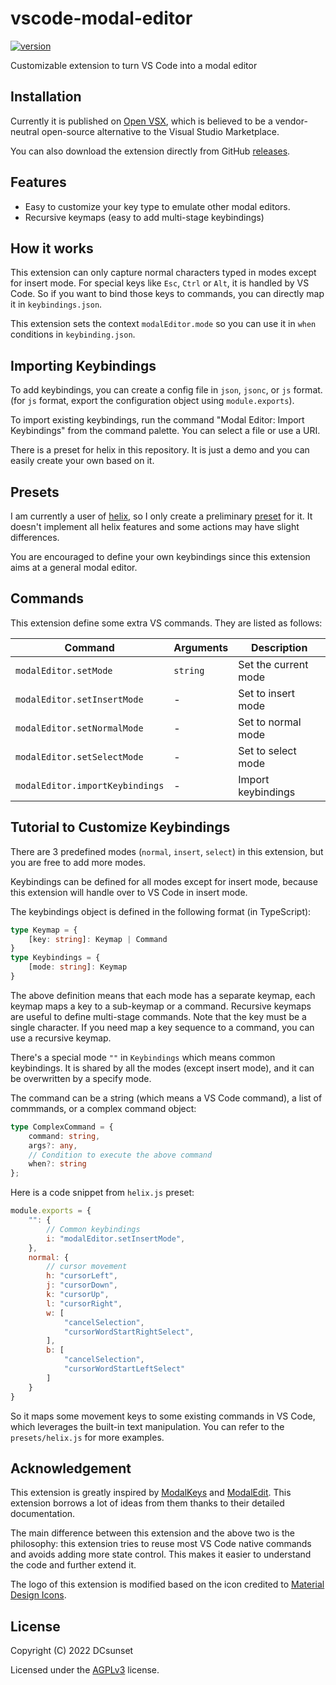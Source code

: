 # vscode-modal-editor

[![version](https://badgen.net/open-vsx/version/DCsunset/vscode-modal-editor)](https://open-vsx.org/extension/DCsunset/vscode-modal-editor)

Customizable extension to turn VS Code into a modal editor

## Installation

Currently it is published on [Open VSX](https://open-vsx.org/extension/DCsunset/vscode-modal-editor),
which is believed to be a vendor-neutral
open-source alternative to the Visual Studio Marketplace.

You can also download the extension directly from GitHub [releases](https://github.com/DCsunset/vscode-modal-editor/releases).


## Features

* Easy to customize your key type to emulate other modal editors.
* Recursive keymaps (easy to add multi-stage keybindings)


## How it works

This extension can only capture normal characters typed in modes except for insert mode.
For special keys like `Esc`, `Ctrl` or `Alt`, it is handled by VS Code.
So if you want to bind those keys to commands,
you can directly map it in `keybindings.json`.

This extension sets the context `modalEditor.mode`
so you can use it in `when` conditions in `keybinding.json`.

## Importing Keybindings

To add keybindings, you can create a config file in `json`, `jsonc`, or `js` format.
(for `js` format, export the configuration object using `module.exports`).

To import existing keybindings, run the command "Modal Editor: Import Keybindings" from the command palette.
You can select a file or use a URI.

There is a preset for helix in this repository.
It is just a demo and you can easily create your own based on it.


## Presets

I am currently a user of [helix](https://github.com/helix-editor/helix),
so I only create a preliminary [preset](./presets/helix.js) for it.
It doesn't implement all helix features and some actions may have slight differences.

You are encouraged to define your own keybindings
since this extension aims at a general modal editor.


## Commands

This extension define some extra VS commands.
They are listed as follows:

| Command | Arguments | Description |
| - | - | - |
| `modalEditor.setMode` | `string` | Set the current mode |
| `modalEditor.setInsertMode` | - | Set to insert mode |
| `modalEditor.setNormalMode` | - | Set to normal mode |
| `modalEditor.setSelectMode` | - |	 Set to select mode |
| `modalEditor.importKeybindings` | - | Import keybindings |

## Tutorial to Customize Keybindings

There are 3 predefined modes (`normal`, `insert`, `select`) in this extension,
but you are free to add more modes.

Keybindings can be defined for all modes except for insert mode,
because this extension will handle over to VS Code in insert mode.

The keybindings object is defined in the following format (in TypeScript):

```ts
type Keymap = {
	[key: string]: Keymap | Command
}
type Keybindings = {
	[mode: string]: Keymap
}
```

The above definition means that each mode has a separate keymap,
each keymap maps a key to a sub-keymap or a command.
Recursive keymaps are useful to define multi-stage commands.
Note that the key must be a single character.
If you need map a key sequence to a command, you can use a recursive keymap.

There's a special mode `""` in `Keybindings` which means common keybindings.
It is shared by all the modes (except insert mode),
and it can be overwritten by a specify mode.

The command can be a string (which means a VS Code command),
a list of commmands,
or a complex command object:

```ts
type ComplexCommand = {
	command: string,
	args?: any,
	// Condition to execute the above command
	when?: string
};
```


Here is a code snippet from `helix.js` preset:

```js
module.exports = {
	"": {
		// Common keybindings
		i: "modalEditor.setInsertMode",
	},
	normal: {
		// cursor movement
		h: "cursorLeft",
		j: "cursorDown",
		k: "cursorUp",
		l: "cursorRight",
		w: [
			"cancelSelection",
			"cursorWordStartRightSelect",
		],
		b: [
			"cancelSelection",
			"cursorWordStartLeftSelect"
		]
	}
}
```

So it maps some movement keys to some existing commands in VS Code,
which leverages the built-in text manipulation.
You can refer to the `presets/helix.js` for more examples.


## Acknowledgement

This extension is greatly inspired by
[ModalKeys](https://github.com/haberdashPI/vscode-modal-keys)
and
[ModalEdit](https://github.com/johtela/vscode-modaledit).
This extension borrows a lot of ideas from them
thanks to their detailed documentation.

The main difference between this extension and the above two is the philosophy:
this extension tries to reuse most VS Code native commands
and avoids adding more state control.
This makes it easier to understand the code and further extend it.

The logo of this extension is modified based on the icon credited to
[Material Design Icons](https://materialdesignicons.com/).


## License

Copyright (C) 2022 DCsunset

Licensed under the [AGPLv3](LICENSE) license.

